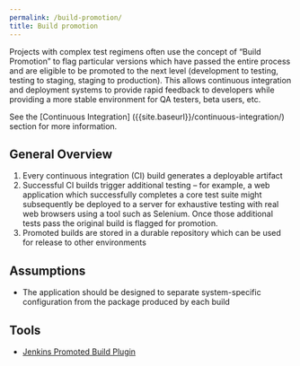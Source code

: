 ```yaml
---
permalink: /build-promotion/
title: Build promotion
---
```

<a name="build-promotion"></a>

Projects with complex test regimens often use the concept of “Build Promotion” to flag particular versions which have passed the entire process and are eligible to be promoted to the next level (development to testing, testing to staging, staging to production). This allows continuous integration and deployment systems to provide rapid feedback to developers while providing a more stable environment for QA testers, beta users, etc.

See the [Continuous Integration] ({{site.baseurl}}/continuous-integration/) section for more information.

## General Overview

1. Every continuous integration (CI) build generates a deployable artifact
2. Successful CI builds trigger additional testing – for example, a web application which successfully completes a core test suite might subsequently be deployed to a server for exhaustive testing with real web browsers using a tool such as Selenium. Once those additional tests pass the original build is flagged for promotion.
3. Promoted builds are stored in a durable repository which can be used for release to other environments

## Assumptions
* The application should be designed to separate system-specific configuration from the package produced by each build

## Tools
* [Jenkins Promoted Build Plugin](https://wiki.jenkins-ci.org/display/JENKINS/Promoted+Builds+Plugin)
